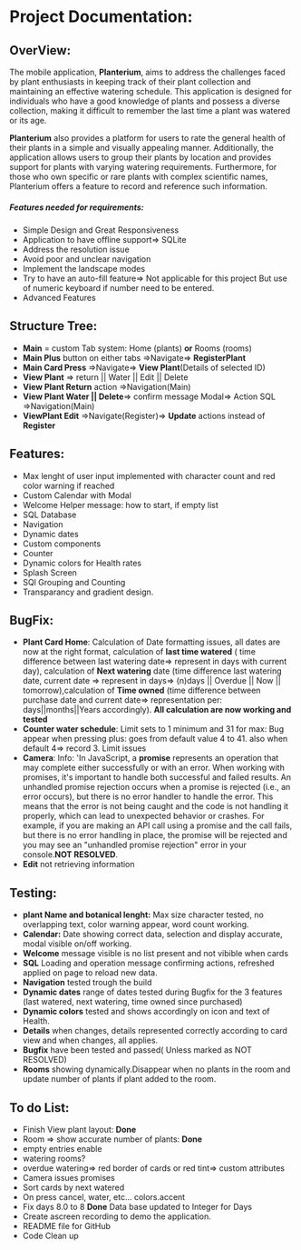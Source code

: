 # Project Documentation:

## OverView:

The mobile application, **Planterium**, aims to address the challenges faced by plant enthusiasts in keeping track of their plant collection and maintaining an effective watering schedule. This application is designed for individuals who have a good knowledge of plants and possess a diverse collection, making it difficult to remember the last time a plant was watered or its age.

**Planterium** also provides a platform for users to rate the general health of their plants in a simple and visually appealing manner. Additionally, the application allows users to group their plants by location and provides support for plants with varying watering requirements. Furthermore, for those who own specific or rare plants with complex scientific names, Planterium offers a feature to record and reference such information.

##### Features needed for requirements:

- Simple Design and Great Responsiveness
- Application to have offline support=> SQLite
- Address the resolution issue
- Avoid poor and unclear navigation
- Implement the landscape modes
- Try to have an auto-fill feature=> Not applicable for this project But use of numeric keyboard if number need to be entered.
- Advanced Features

## Structure Tree:

- **Main** = custom Tab system: Home (plants) **or** Rooms (rooms)
- **Main Plus** button on either tabs =>Navigate=> **RegisterPlant**
- **Main Card Press** =>Navigate=> **View Plant**(Details of selected ID)
- **View Plant** => return || Water || Edit || Delete
- **View Plant Return** action =>Navigation(Main)
- **View Plant Water || Delete**=> confirm message Modal=> Action SQL =>Navigation(Main)
- **ViewPlant Edit** =>Navigate(Register)=> **Update** actions instead of **Register**

## Features:

- Max lenght of user input implemented with character count and red color warning if reached
- Custom Calendar with Modal
- Welcome Helper message: how to start, if empty list
- SQL Database
- Navigation
- Dynamic dates
- Custom components
- Counter
- Dynamic colors for Health rates
- Splash Screen
- SQl Grouping and Counting
- Transparancy and gradient design.

## BugFix:

- **Plant Card Home**: Calculation of Date formatting issues, all dates are now at the right format, calculation of **last time watered** ( time difference between last watering date=> represent in days with current day), calculation of **Next watering** date (time difference last watering date, current date => represent in days=> (n)days || Overdue || Now || tomorrow),calculation of **Time owned** (time difference between purchase date and current date=> representation per: days||months||Years accordingly).
  **All calculation are now working and tested**
- **Counter water schedule**: Limit sets to 1 minimum and 31 for max: Bug appear when pressing plus: goes from default value 4 to 41. also when default 4=> record 3. Limit issues
- **Camera**:
  Info: 'In JavaScript, a **promise** represents an operation that may complete either successfully or with an error. When working with promises, it's important to handle both successful and failed results. An unhandled promise rejection occurs when a promise is rejected (i.e., an error occurs), but there is no error handler to handle the error. This means that the error is not being caught and the code is not handling it properly, which can lead to unexpected behavior or crashes.
  For example, if you are making an API call using a promise and the call fails, but there is no error handling in place, the promise will be rejected and you may see an "unhandled promise rejection" error in your console.**NOT RESOLVED**.
- **Edit** not retrieving information

## Testing:

- **plant Name and botanical lenght:** Max size character tested, no overlapping text, color warning appear, word count working.
- **Calendar:** Date showing correct data, selection and display accurate, modal visible on/off working.
- **Welcome** message visible is no list present and not vibible when cards
- **SQL** Loading and operation message confirming actions, refreshed applied on page to reload new data.
- **Navigation** tested trough the build
- **Dynamic dates** range of dates tested during Bugfix for the 3 features (last watered, next watering, time owned since purchased)
- **Dynamic colors** tested and shows accordingly on icon and text of Health.
- **Details** when changes, details represented correctly according to card view and when changes, all applies.
- **Bugfix** have been tested and passed( Unless marked as NOT RESOLVED)
- **Rooms** showing dynamically.Disappear when no plants in the room and update number of plants if plant added to the room.

## To do List:

- Finish View plant layout: **Done**
- Room => show accurate number of plants: **Done**
- empty entries enable
- watering rooms?
- overdue watering=> red border of cards or red tint=> custom attributes
- Camera issues promises
- Sort cards by next watered
- On press cancel, water, etc... colors.accent
- Fix days 8.0 to 8 **Done** Data base updated to Integer for Days
- Create ascreen recording to demo the application.
- README file for GitHub
- Code Clean up
